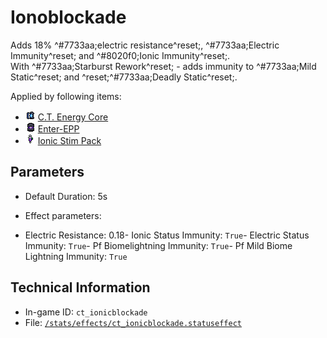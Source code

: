# Ionoblockade

Adds 18% ^#7733aa;electric resistance^reset;, ^#7733aa;Electric Immunity^reset; and ^#8020f0;Ionic Immunity^reset;.  
With ^#7733aa;Starburst Rework^reset; - adds immunity to ^#7733aa;Mild Static^reset; and ^reset;^#7733aa;Deadly Static^reset;.

Applied by following items:

- <img src="https://raw.githubusercontent.com/Ceterai/Enternia/main/items/armors/alta/tier6/ceterai/core/icon.png" alt="C.T. Energy Core icon" loading="lazy" height=16px width="auto" /> [C.T. Energy Core](https://ceterai.github.io/MyEnternia/Wiki/C.T.EnergyCore)
- <img src="https://raw.githubusercontent.com/Ceterai/Enternia/main/items/armors/alta/tier6/enternia/epp/icon.png" alt="Enter-EPP icon" loading="lazy" height=16px width="auto" /> [Enter-EPP](https://ceterai.github.io/MyEnternia/Wiki/Enter-EPP)
- <img src="https://raw.githubusercontent.com/Ceterai/Enternia/main/items/generic/other/ct_ionic_stim.png" alt="Ionic Stim Pack icon" loading="lazy" height=16px width="auto" /> [Ionic Stim Pack](https://ceterai.github.io/MyEnternia/Wiki/IonicStimPack)

## Parameters

- Default Duration: 5s
- Effect parameters: 

- Electric Resistance: 0.18- Ionic Status Immunity: `True`- Electric Status Immunity: `True`- Pf Biomelightning Immunity: `True`- Pf Mild Biome Lightning Immunity: `True`

## Technical Information

- In-game ID: `ct_ionicblockade`
- File: [`/stats/effects/ct_ionicblockade.statuseffect`](https://github.com/Ceterai/Enternia/blob/main/stats/effects/ct_ionicblockade.statuseffect)
